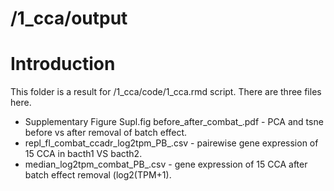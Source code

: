 # /1_cca/output
# Introduction
This folder is a result for /1_cca/code/1_cca.rmd script. There are three files here.<br/>
- Supplementary Figure Supl.fig before_after_combat_.pdf - PCA and tsne before vs after removal of batch effect.<br/>
- repl_fl_combat_ccadr_log2tpm_PB_.csv - pairewise gene expression of 15 CCA in bacth1 VS bacth2.<br/>
- median_log2tpm_combat_PB_.csv - gene expression of 15 CCA after batch effect removal (log2(TPM+1). <br/>
